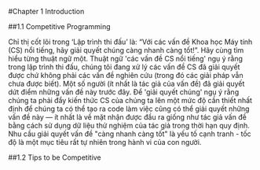 #Chapter 1 Introduction

##1.1 Competitive Programming

Chỉ thị cốt lõi trong ‘Lập trình thi đấu’ là: “Với các vấn đề Khoa học Máy tính (CS) nổi tiếng, hãy giải quyết chúng càng nhanh càng tốt!”. Hãy cùng tìm hiểu từng 
thuật ngữ một. Thuật ngữ 'các vấn đề CS nổi tiếng' ngụ ý rằng trong lập trình thi đấu, chúng tôi đang xử lý các vấn đề CS đã giải quyết được chứ không phải các vấn 
đề nghiên cứu (trong đó các giải pháp vẫn chưa được biết). Một số người (ít nhất là tác giả của vấn đề) đã giải quyết dứt điểm những vấn đề này trước đây. Để 'giải quyết 
chúng' ngụ ý rằng chúng ta phải đẩy kiến thức CS của chúng ta lên một mức độ cần thiết nhất định để chúng ta có thể tạo ra code làm việc cũng có thể giải quyết những vấn 
đề này — ít nhất là về mặt nhận được đầu ra giống như tác giả vấn đề bằng cách sử dụng dữ liệu thử nghiệm của tác giả trong thời hạn quy định. 
Nhu cầu giải quyết vấn đề "càng nhanh càng tốt" là yếu tố cạnh tranh - tốc độ là một mục tiêu rất tự nhiên trong hành vi của con người.

##1.2 Tips to be Competitive

